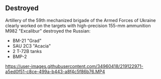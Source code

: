 ## Destroyed

Artillery of the 59th mechanized brigade of the Armed Forces of Ukraine clearly worked on the targets with high-precision 155-mm ammunition M982 "Excalibur" destroyed the Russian:

- BM-21 "Grad"
- SAU 2C3 "Acacia"
- 2 T-72B tanks
- BMP-2

https://user-images.githubusercontent.com/34960418/219122971-a5ed0f51-c8ce-499a-b443-a8f4c5f86b76.MP4

